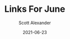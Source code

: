 ---
layout: podcast
title: "Links For June"
author: Scott Alexander
description: https://astralcodexten.substack.com/p/links-for-june
date: 2021-06-23
length: 3632546
duration: 908
guid: links-for-june
---